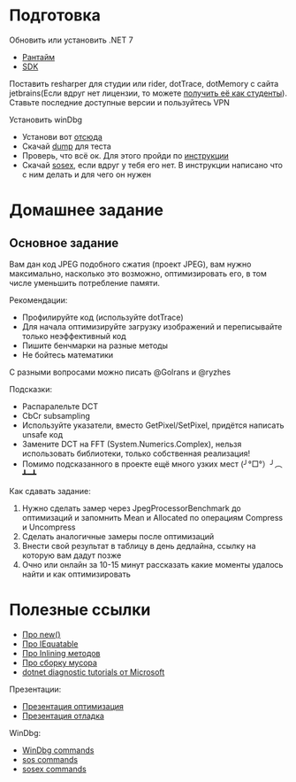 # Подготовка
Обновить или установить .NET 7
* [Рантайм](https://dotnet.microsoft.com/ru-ru/download/dotnet/thank-you/runtime-aspnetcore-7.0.20-windows-x64-installer)
* [SDK](https://dotnet.microsoft.com/ru-ru/download/dotnet/thank-you/sdk-7.0.410-windows-x64-installer)

Поставить resharper для студии или rider, dotTrace, dotMemory с сайта jetbrains(Если вдруг нет лицензии, то можете [получить её как студенты](https://www.jetbrains.com/community/education/#students)). Ставьте последние доступные версии и пользуйтесь VPN

Установить winDbg
* Установи вот [отсюда](https://www.microsoft.com/en-us/p/windbg/9pgjgd53tn86#activetab=pivot:overviewtab)
* Скачай [dump](https://drive.google.com/file/d/12DxOIzWBZWZOWWx_Hs2lH9doLY-XiyfH/view?usp=sharing) для теста
* Проверь, что всё ок. Для этого пройди по [инструкции](https://docs.google.com/document/d/1IQdwg7D7HitPcUBrjypwblUXNfVPPwZVjEW7vDU2hnI/edit?usp=sharing)
* Скачай [sosex](https://drive.google.com/file/d/1j89F-M7GGdpQh7RQrllUDJINeoIkJN5j/view?usp=sharing), если вдруг у тебя его нет. В инструкции написано что с ним делать и для чего он нужен

# Домашнее задание
## Основное задание
Вам дан код JPEG подобного сжатия (проект JPEG), вам нужно максимально, насколько это возможно, оптимизировать его, в том числе уменьшить потребление памяти.

Рекомендации:
* Профилируйте код (используйте dotTrace)
* Для начала оптимизируйте загрузку изображений и переписывайте только неэффективный код
* Пишите бенчмарки на разные методы
* Не бойтесь математики

С разными вопросами можно писать @Golrans и @ryzhes

Подсказки:
* Распаралельте DCT
* CbCr subsampling
* Используйте указатели, вместо GetPixel/SetPixel, придётся написать unsafe код
* Замените DCT на FFT (System.Numerics.Complex), нельзя использовать библиотеки, только собственная реализация!
* Помимо подсказанного в проекте ещё много узких мест (╯°□°）╯︵ ┻━┻

Как сдавать задание:
1. Нужно сделать замер через JpegProcessorBenchmark до оптимизаций и запомнить Mean и Allocated по операциям Compress и Uncompress
2. Сделать аналогичные замеры после оптимизаций
3. Внести свой результат в таблицу в день дедлайна, ссылку на которую вам дадут позже
4. Очно или онлайн за 10-15 минут рассказать какие моменты удалось найти и как оптимизировать

# Полезные ссылки
* [Про new()](https://devblogs.microsoft.com/premier-developer/dissecting-the-new-constraint-in-c-a-perfect-example-of-a-leaky-abstraction/)
* [Про IEquatable](https://devblogs.microsoft.com/premier-developer/performance-implications-of-default-struct-equality-in-c/)
* [Про Inlining методов](https://web.archive.org/web/20200108171755/http://blogs.microsoft.co.il/sasha/2012/01/20/aggressive-inlining-in-the-clr-45-jit/)
* [Про сборку мусора](https://learn.microsoft.com/en-us/dotnet/standard/garbage-collection/)
* [dotnet diagnostic tutorials от Microsoft](https://learn.microsoft.com/en-us/dotnet/core/diagnostics/debug-memory-leak)

Презентации:
* [Презентация оптимизация](https://docs.google.com/presentation/d/1UeNl-Hd9NmE7iJhIX_WpInYBPxY9Q1fK_cgXXW_-Kh0/edit?usp=sharing)
* [Презентация отладка](https://docs.google.com/presentation/d/126scvNFQVpN7bGZB8A1ZnApjGZU3sDexwwWjCM8KdLw/edit?usp=sharing)

WinDbg:
* [WinDbg commands](https://learn.microsoft.com/en-us/windows-hardware/drivers/debugger/commands)
* [sos commands](http://www.windbg.xyz/windbg/article/10-SOS-Extension-Commands)
* [sosex commands](https://knowledge-base.havit.eu/tag/windbg/)
